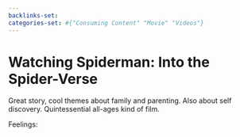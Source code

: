 ```yaml
---
backlinks-set: 
categories-set: #{"Consuming Content" "Movie" "Videos"}
---
```

# Watching Spiderman: Into the Spider-Verse

Great story, cool themes about family and parenting. Also about self discovery. Quintessential all-ages kind of film.

Feelings: